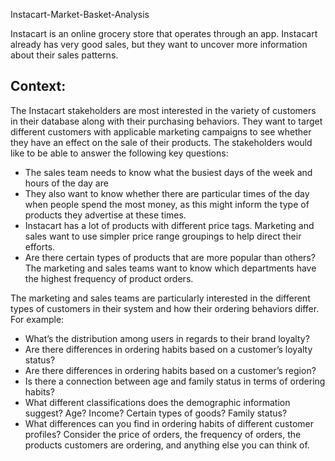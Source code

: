  Instacart-Market-Basket-Analysis

Instacart is an online grocery store that operates through an app. Instacart already has very good sales, but they want to uncover more information about their sales patterns.

## Context: 

The Instacart stakeholders are most interested in the variety of customers in their database along with their purchasing behaviors. They want to target different customers with applicable marketing campaigns to see whether they have an effect on the sale of their products. The stakeholders would like to be able to answer the following key questions:

 * The sales team needs to know what the busiest days of the week and hours of the day are
 * They also want to know whether there are particular times of the day when people spend the most money, as this might inform the type of products they advertise at these times.
 * Instacart has a lot of products with different price tags. Marketing and sales want to use simpler price range groupings to help direct their efforts.
 * Are there certain types of products that are more popular than others? The marketing and sales teams want to know which departments have the highest frequency of product orders.

The marketing and sales teams are particularly interested in the different types of customers in their system and how their ordering behaviors differ. For example:

 * What’s the distribution among users in regards to their brand loyalty?
 * Are there differences in ordering habits based on a customer’s loyalty status?
 * Are there differences in ordering habits based on a customer’s region?
 * Is there a connection between age and family status in terms of ordering habits?
 * What different classifications does the demographic information suggest? Age? Income? Certain types of goods? Family status?
 * What differences can you find in ordering habits of different customer profiles? Consider the price of orders, the frequency of orders, the products customers are ordering, and anything else you can think of.
   
